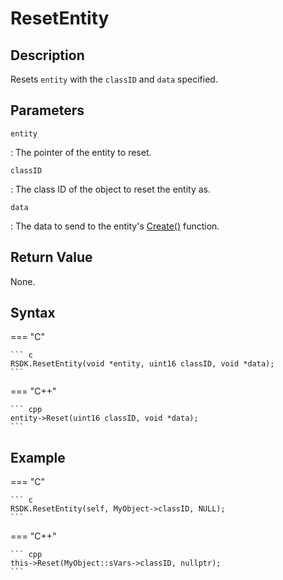 # ResetEntity

## Description
Resets `entity` with the `classID` and `data` specified.

## Parameters
`entity`

:   The pointer of the entity to reset.

`classID`

:   The class ID of the object to reset the entity as.

`data`

:   The data to send to the entity's [Create()](/RSDKv5/GameAPI/Events/Create.md) function.

## Return Value
None.

## Syntax
=== "C"

	``` c
	RSDK.ResetEntity(void *entity, uint16 classID, void *data);
	```

=== "C++"

	``` cpp
	entity->Reset(uint16 classID, void *data);
	```

## Example
=== "C"

	``` c
	RSDK.ResetEntity(self, MyObject->classID, NULL);
	```

=== "C++"

	``` cpp
	this->Reset(MyObject::sVars->classID, nullptr);
	```